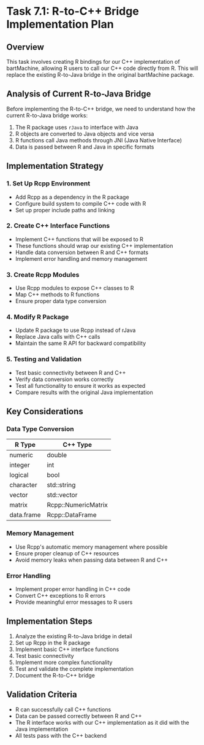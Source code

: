 # Task 7.1: R-to-C++ Bridge Implementation Plan

## Overview
This task involves creating R bindings for our C++ implementation of bartMachine, allowing R users to call our C++ code directly from R. This will replace the existing R-to-Java bridge in the original bartMachine package.

## Analysis of Current R-to-Java Bridge

Before implementing the R-to-C++ bridge, we need to understand how the current R-to-Java bridge works:

1. The R package uses `rJava` to interface with Java
2. R objects are converted to Java objects and vice versa
3. R functions call Java methods through JNI (Java Native Interface)
4. Data is passed between R and Java in specific formats

## Implementation Strategy

### 1. Set Up Rcpp Environment

- Add Rcpp as a dependency in the R package
- Configure build system to compile C++ code with R
- Set up proper include paths and linking

### 2. Create C++ Interface Functions

- Implement C++ functions that will be exposed to R
- These functions should wrap our existing C++ implementation
- Handle data conversion between R and C++ formats
- Implement error handling and memory management

### 3. Create Rcpp Modules

- Use Rcpp modules to expose C++ classes to R
- Map C++ methods to R functions
- Ensure proper data type conversion

### 4. Modify R Package

- Update R package to use Rcpp instead of rJava
- Replace Java calls with C++ calls
- Maintain the same R API for backward compatibility

### 5. Testing and Validation

- Test basic connectivity between R and C++
- Verify data conversion works correctly
- Test all functionality to ensure it works as expected
- Compare results with the original Java implementation

## Key Considerations

### Data Type Conversion

| R Type | C++ Type |
|--------|----------|
| numeric | double |
| integer | int |
| logical | bool |
| character | std::string |
| vector | std::vector<T> |
| matrix | Rcpp::NumericMatrix |
| data.frame | Rcpp::DataFrame |

### Memory Management

- Use Rcpp's automatic memory management where possible
- Ensure proper cleanup of C++ resources
- Avoid memory leaks when passing data between R and C++

### Error Handling

- Implement proper error handling in C++ code
- Convert C++ exceptions to R errors
- Provide meaningful error messages to R users

## Implementation Steps

1. Analyze the existing R-to-Java bridge in detail
2. Set up Rcpp in the R package
3. Implement basic C++ interface functions
4. Test basic connectivity
5. Implement more complex functionality
6. Test and validate the complete implementation
7. Document the R-to-C++ bridge

## Validation Criteria

- R can successfully call C++ functions
- Data can be passed correctly between R and C++
- The R interface works with our C++ implementation as it did with the Java implementation
- All tests pass with the C++ backend
